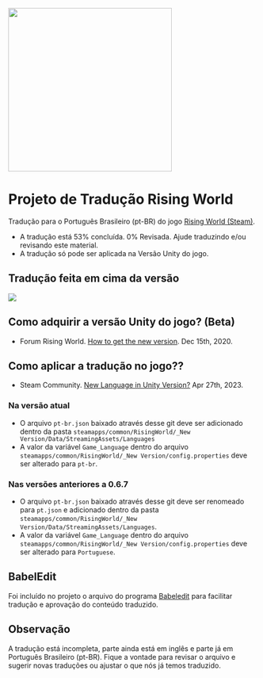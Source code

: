 [<img src="https://cdn.akamai.steamstatic.com/steam/apps/324080/header.jpg?t=1688909050" width="330" >](https://store.steampowered.com/app/324080/Rising_World/)

# Projeto de Tradução Rising World
Tradução para o Português Brasileiro (pt-BR) do jogo [Rising World (Steam)](https://store.steampowered.com/app/324080/Rising_World/).

- A tradução está 53% concluída. 0% Revisada. Ajude traduzindo e/ou revisando este material. 
- A tradução só pode ser aplicada na Versão Unity do jogo.

## Tradução feita em cima da versão
<img src="https://img.shields.io/badge/Vers%C3%A3o%20Base-0.7.4-darkgreen" />

## Como adquirir a versão Unity do jogo? (Beta)
- Forum Rising World. [How to get the new version](https://forum.rising-world.net/thread/11061-how-to-get-the-new-version/). Dec 15th, 2020.


## Como aplicar a tradução no jogo??
- Steam Community. [New Language in Unity Version?](https://steamcommunity.com/app/324080/discussions/0/3830917450437806646/) Apr 27th, 2023.

### Na versão atual
- O arquivo `pt-br.json` baixado através desse git deve ser adicionado dentro da pasta `steamapps/common/RisingWorld/_New Version/Data/StreamingAssets/Languages`
- A valor da variável `Game_Language` dentro do arquivo `steamapps/common/RisingWorld/_New Version/config.properties` deve ser alterado para `pt-br`.

### Nas versões anteriores a 0.6.7
- O arquivo `pt-br.json` baixado através desse git deve ser renomeado para `pt.json` e adicionado dentro da pasta `steamapps/common/RisingWorld/_New Version/Data/StreamingAssets/Languages`.
- A valor da variável `Game_Language` dentro do arquivo `steamapps/common/RisingWorld/_New Version/config.properties` deve ser alterado para `Portuguese`.

## BabelEdit
Foi incluído no projeto o arquivo do programa [Babeledit](https://www.codeandweb.com/babeledit) para facilitar tradução e aprovação do conteúdo traduzido.

## Observação
A tradução está incompleta, parte ainda está em inglês e parte já em Português Brasileiro (pt-BR). Fique a vontade para revisar o arquivo e sugerir novas traduções ou ajustar o que nós já temos traduzido.
